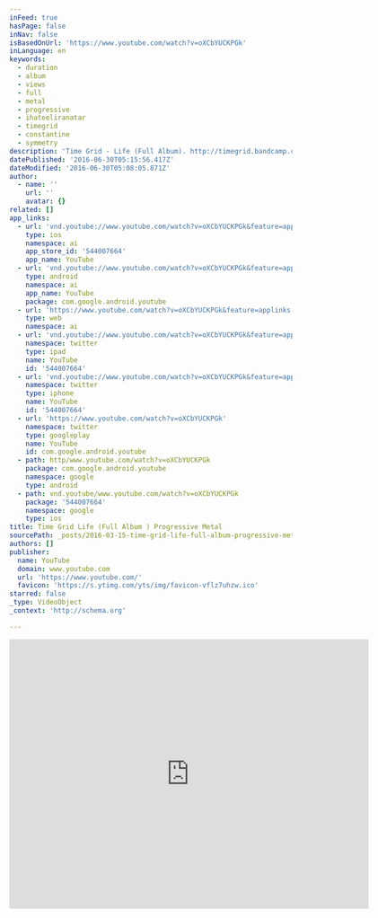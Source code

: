 ```yaml
---
inFeed: true
hasPage: false
inNav: false
isBasedOnUrl: 'https://www.youtube.com/watch?v=oXCbYUCKPGk'
inLanguage: en
keywords:
  - duration
  - album
  - views
  - full
  - metal
  - progressive
  - ihateeliranatar
  - timegrid
  - constantine
  - symmetry
description: 'Time Grid - Life (Full Album). http://timegrid.bandcamp.com'
datePublished: '2016-06-30T05:15:56.417Z'
dateModified: '2016-06-30T05:08:05.871Z'
author:
  - name: ''
    url: ''
    avatar: {}
related: []
app_links:
  - url: 'vnd.youtube://www.youtube.com/watch?v=oXCbYUCKPGk&feature=applinks'
    type: ios
    namespace: ai
    app_store_id: '544007664'
    app_name: YouTube
  - url: 'vnd.youtube://www.youtube.com/watch?v=oXCbYUCKPGk&feature=applinks'
    type: android
    namespace: ai
    app_name: YouTube
    package: com.google.android.youtube
  - url: 'https://www.youtube.com/watch?v=oXCbYUCKPGk&feature=applinks'
    type: web
    namespace: ai
  - url: 'vnd.youtube://www.youtube.com/watch?v=oXCbYUCKPGk&feature=applinks'
    namespace: twitter
    type: ipad
    name: YouTube
    id: '544007664'
  - url: 'vnd.youtube://www.youtube.com/watch?v=oXCbYUCKPGk&feature=applinks'
    namespace: twitter
    type: iphone
    name: YouTube
    id: '544007664'
  - url: 'https://www.youtube.com/watch?v=oXCbYUCKPGk'
    namespace: twitter
    type: googleplay
    name: YouTube
    id: com.google.android.youtube
  - path: http/www.youtube.com/watch?v=oXCbYUCKPGk
    package: com.google.android.youtube
    namespace: google
    type: android
  - path: vnd.youtube/www.youtube.com/watch?v=oXCbYUCKPGk
    package: '544007664'
    namespace: google
    type: ios
title: Time Grid Life (Full Album ) Progressive Metal
sourcePath: _posts/2016-03-15-time-grid-life-full-album-progressive-metal.md
authors: []
publisher:
  name: YouTube
  domain: www.youtube.com
  url: 'https://www.youtube.com/'
  favicon: 'https://s.ytimg.com/yts/img/favicon-vflz7uhzw.ico'
starred: false
_type: VideoObject
_context: 'http://schema.org'

---
```

<iframe src="https://cdn.embedly.com/widgets/media.html?src=https%3A%2F%2Fwww.youtube.com%2Fembed%2FoXCbYUCKPGk%3Ffeature%3Doembed&amp;url=https%3A%2F%2Fwww.youtube.com%2Fwatch%3Fv%3DoXCbYUCKPGk&amp;image=https%3A%2F%2Fi.ytimg.com%2Fvi%2FoXCbYUCKPGk%2Fhqdefault.jpg&amp;key=b7d04c9b404c499eba89ee7072e1c4f7&amp;type=text%2Fhtml&amp;schema=youtube" width="640" height="480" scrolling="no" frameborder="0" allowfullscreen="allowfullscreen" style=""></iframe>
